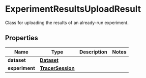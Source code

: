 

# ExperimentResultsUploadResult

Class for uploading the results of an already-run experiment.

## Properties

| Name | Type | Description | Notes |
|------------ | ------------- | ------------- | -------------|
|**dataset** | [**Dataset**](Dataset.md) |  |  |
|**experiment** | [**TracerSession**](TracerSession.md) |  |  |



